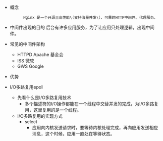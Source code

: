 * 概念

            Nginx 是一个开源且高性能\(支持海量并发\)、可靠的HTTP中间件、代理服务。

* 中间件出现的目的
      后台有许多应用服务，为了让应用只处理逻辑，出现中间件。
* 常见的中间件架构
  * HTTPD   Apache 基金会
  * ISS         微软
  * GWS      Google

*   优势
  * I/O多路复用epoll
    * 先看什么是I/O多路复用技术
      * 多个描述符的I/O操作都能在一个线程中交替并发的完成，为I/O多路复用，这里复用的是一个线程。
    * I/O多路复用的实现方式
      * select 
        * 应用向内核发送请求时，要等待内核处理完成，再向应用发送相应消息，这个时候，应用一直处在等待状态。





